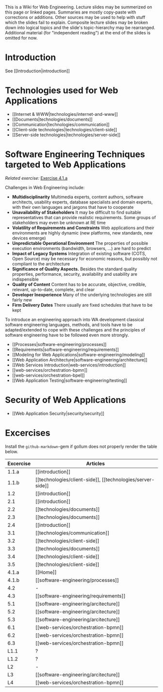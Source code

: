 This is a Wiki for Web Engineering. Lecture slides may be summerized on this page or linked pages. Summaries are mostly copy-paste with corrections or additions. Other sources may be used to help with stuff which the slides fail to explain. Composite lecture slides may be broken down into logical topics and the slide's topic-hierarchy may be rearranged. Additional material (for "independent reading") at the end of the slides is omitted for now.

# Introduction
See [[Introduction|introduction]]


# Technologies used for Web Applications

* [[Internet & WWW|technologies/internet-and-www]]
* [[Documents|technologies/documents]]
* [[Communication|technologies/communication]]
* [[Client-side technologies|technologies/client-side]]
* [[Server-side technologies|technologies/server-side]]


# Software Engineering Techniques targeted to Web Applications
*Related exercise:* [Exercise 4.1.a](https://svn.uni-koblenz.de/ist/webeng-wise1516/trunk/Exercise/Exercise4-Deadline16Dec2015/Exercise4.pdf)

Challenges in Web Engineering include:

* **Multidisciplinarity** Multimedia experts, content authors, software architects, usability experts, database specialists and domain experts, with their own languages and jargons that have to cooperate
* **Unavailability of Stakeholders** It may be difficult to find suitable representatives that can provide realistic requirements. Some groups of stakeholders may even be unknown at RE time
* **Volatility of Requirements and Constraints** Web applications and their environments are highly dynamic (new platforms, new standards, new devices emerge)
* **Unpredictable Operational Environment** The properties of possible execution environments (bandwidth, browsers, ...) are hard to predict
* **Impact of Legacy Systems** Integration of existing software (COTS, Open Source) may be necessary for economic reasons, but possibly not compliant to the architecture
* **Significance of Quality Aspects.** Besides the standard quality properties, performance, security, availability and usability are indispensible
* **Quality of Content** Content has to be accurate, objective, credible, relevant, up-to-date, complete, and clear
* **Developer Inexperience** Many of the underlying technologies are still fairly new
* **Firm Delivery Dates** There usually are fixed schedules that have to be kept

To introduce an engineering approach into WA development classical software engineering languages, methods, and tools have to be adapted/extended to cope with these challenges and  the principles of software engineering have to be followed even more strongly.

* [[Processes|software-engineering/processes]]
* [[Requirements|software-engineering/requirements]]
* [[Modeling for Web Applications|software-engineering/modeling]]
* [[Web Application Architecture|software-engineering/architecture]]
* [[Web Services Introduction|web-services/introduction]]
* [[web-services/orchestration-bpmn]]
* [[web-services/orchestration-bpel]]
* [[Web Application Testing|software-engineering/testing]]


# Security of Web Applications
* [[Web Application Security|security/security]]


# Excercises
Install the `github-markdown`-gem if gollum does not properly render the table below.

| Excercise | Articles                              |
| --------- | ------------------------------------- |
| 1.1.a     | [[introduction]]                      |
| 1.1.b     | [[technologies/client-side]], [[technologies/server-side]] |
| 1.2       | [[introduction]]                      |
| 2.1       | [[introduction]]                      |
| 2.2       | [[technologies/documents]]            |
| 2.3       | [[technologies/documents]]            |
| 2.4       | [[introduction]]                      |
| 3.1       | [[technologies/communication]]        |
| 3.2       | [[technologies/client-side]]          |
| 3.3       | [[technologies/documents]]            |
| 3.4       | [[technologies/client-side]]          |
| 3.5       | [[technologies/client-side]]          |
| 4.1.a     | [[Home]]                              |
| 4.1.b     | [[software-engineering/processes]]    |
| 4.2       | -                                     |
| 4.3       | [[software-engineering/requirements]] |
| 5.1       | [[software-engineering/arcitecture]]  |
| 5.2       | [[software-engineering/arcitecture]]  |
| 5.3       | [[software-engineering/arcitecture]]  |
| 6.1       | [[web-services/orchestration-bpmn]]   |
| 6.2       | [[web-services/orchestration-bpmn]]   |
| 6.3       | [[web-services/orchestration-bpmn]]   |
| L1.1      | ?                                     |
| L1.2      | ?                                     |
| L2        | -                                     |
| L3        | [[software-engineering/arcitecture]]  |
| L4        | [[web-services/orchestration-bpmn]]   |
